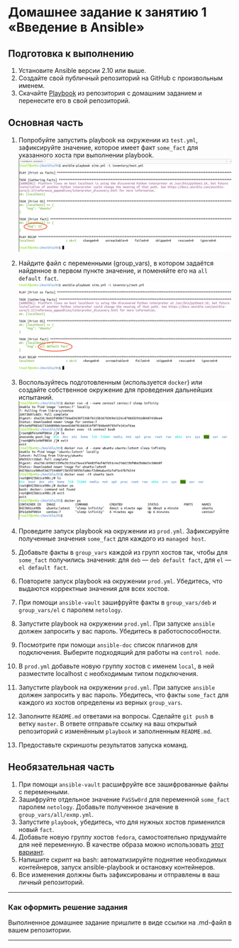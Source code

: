# Домашнее задание к занятию 1 «Введение в Ansible»

## Подготовка к выполнению

1. Установите Ansible версии 2.10 или выше.
2. Создайте свой публичный репозиторий на GitHub с произвольным именем.
3. Скачайте [Playbook](./playbook/) из репозитория с домашним заданием и перенесите его в свой репозиторий.

## Основная часть

1. Попробуйте запустить playbook на окружении из `test.yml`, зафиксируйте значение, которое имеет факт `some_fact` для указанного хоста при выполнении playbook.
![s1](https://github.com/svpuzin/HomeWorkNetology/blob/main/17%20-%20Система%20управления%20конфигурациями/Введение%20в%20Ansible/img/Снимок%20экрана%202025-06-28%20в%2010.57.05.png)


2. Найдите файл с переменными (group_vars), в котором задаётся найденное в первом пункте значение, и поменяйте его на `all default fact`.
![s2](https://github.com/svpuzin/HomeWorkNetology/blob/main/17%20-%20Система%20управления%20конфигурациями/Введение%20в%20Ansible/img/Снимок%20экрана%202025-06-28%20в%2011.07.40.png)


3. Воспользуйтесь подготовленным (используется `docker`) или создайте собственное окружение для проведения дальнейших испытаний.
![s3](https://github.com/svpuzin/HomeWorkNetology/blob/main/17%20-%20Система%20управления%20конфигурациями/Введение%20в%20Ansible/img/Снимок%20экрана%202025-06-28%20в%2011.23.15.png)


4. Проведите запуск playbook на окружении из `prod.yml`. Зафиксируйте полученные значения `some_fact` для каждого из `managed host`.


5. Добавьте факты в `group_vars` каждой из групп хостов так, чтобы для `some_fact` получились значения: для `deb` — `deb default fact`, для `el` — `el default fact`.


6.  Повторите запуск playbook на окружении `prod.yml`. Убедитесь, что выдаются корректные значения для всех хостов.


7. При помощи `ansible-vault` зашифруйте факты в `group_vars/deb` и `group_vars/el` с паролем `netology`.


8. Запустите playbook на окружении `prod.yml`. При запуске `ansible` должен запросить у вас пароль. Убедитесь в работоспособности.


9. Посмотрите при помощи `ansible-doc` список плагинов для подключения. Выберите подходящий для работы на `control node`.


10. В `prod.yml` добавьте новую группу хостов с именем  `local`, в ней разместите localhost с необходимым типом подключения.


11. Запустите playbook на окружении `prod.yml`. При запуске `ansible` должен запросить у вас пароль. Убедитесь, что факты `some_fact` для каждого из хостов определены из верных `group_vars`.


12. Заполните `README.md` ответами на вопросы. Сделайте `git push` в ветку `master`. В ответе отправьте ссылку на ваш открытый репозиторий с изменённым `playbook` и заполненным `README.md`.


13. Предоставьте скриншоты результатов запуска команд.

## Необязательная часть

1. При помощи `ansible-vault` расшифруйте все зашифрованные файлы с переменными.
2. Зашифруйте отдельное значение `PaSSw0rd` для переменной `some_fact` паролем `netology`. Добавьте полученное значение в `group_vars/all/exmp.yml`.
3. Запустите `playbook`, убедитесь, что для нужных хостов применился новый `fact`.
4. Добавьте новую группу хостов `fedora`, самостоятельно придумайте для неё переменную. В качестве образа можно использовать [этот вариант](https://hub.docker.com/r/pycontribs/fedora).
5. Напишите скрипт на bash: автоматизируйте поднятие необходимых контейнеров, запуск ansible-playbook и остановку контейнеров.
6. Все изменения должны быть зафиксированы и отправлены в ваш личный репозиторий.

---

### Как оформить решение задания

Выполненное домашнее задание пришлите в виде ссылки на .md-файл в вашем репозитории.

---
